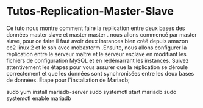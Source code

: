 # Tutos-Replication-Master-Slave
Ce tuto nous montre comment faire la replication entre deux bases des données master slave et master master . nous allons commencé par master slave, pour ce faire il faut avoir deux instances bien créé depuis amazon ec2 linux 2 et le ssh avec mobaxterm .Ensuite, nous allons configurer la réplication entre le serveur maître et le serveur esclave en modifiant les fichiers de configuration MySQL et en redémarrant les instances. Suivez attentivement les étapes pour vous assurer que la réplication se déroule correctement et que les données sont synchronisées entre les deux bases de données.
Etape pour l'installation de Mariadb;

sudo yum install mariadb-server
sudo systemctl start mariadb
sudo systemctl enable mariadb
